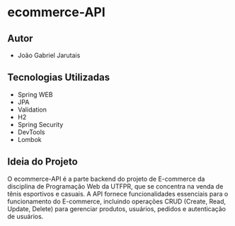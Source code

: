 # ecommerce-API

## Autor
- João Gabriel Jarutais

## Tecnologias Utilizadas
- Spring WEB
- JPA
- Validation
- H2
- Spring Security
- DevTools
- Lombok

## Ideia do Projeto
O ecommerce-API é a parte backend do projeto de E-commerce da disciplina de Programação Web da UTFPR, que se concentra na venda de tênis esportivos e casuais. A API fornece funcionalidades essenciais para o funcionamento do E-commerce, incluindo operações CRUD (Create, Read, Update, Delete) para gerenciar produtos, usuários, pedidos e autenticação de usuários.
